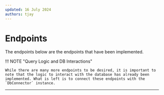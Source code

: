 ```yaml
---
updated: 16 July 2024
authors: tjay
---
```


# Endpoints

The endpoints below are the endpoints that have been implemented.

!!! NOTE "Query Logic and DB Interactions"

    While there are many more endpoints to be desired, it is important to note that the logic to interact with the database has already been implemented. What is left is to connect these endpoints with the `DbConnector` instance.

---

<swagger-ui src="endpoints.json"/>
